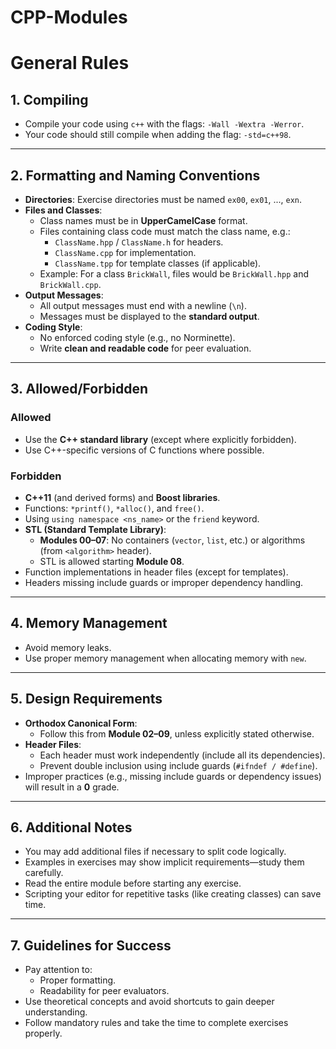 # CPP-Modules


# **General Rules**

## **1. Compiling**
- Compile your code using `c++` with the flags: `-Wall -Wextra -Werror`.
- Your code should still compile when adding the flag: `-std=c++98`.

---

## **2. Formatting and Naming Conventions**
- **Directories**: Exercise directories must be named `ex00`, `ex01`, ..., `exn`.
- **Files and Classes**:
  - Class names must be in **UpperCamelCase** format.
  - Files containing class code must match the class name, e.g.:
    - `ClassName.hpp` / `ClassName.h` for headers.
    - `ClassName.cpp` for implementation.
    - `ClassName.tpp` for template classes (if applicable).
  - Example: For a class `BrickWall`, files would be `BrickWall.hpp` and `BrickWall.cpp`.
- **Output Messages**:
  - All output messages must end with a newline (`\n`).
  - Messages must be displayed to the **standard output**.
- **Coding Style**:
  - No enforced coding style (e.g., no Norminette).
  - Write **clean and readable code** for peer evaluation.

---

## **3. Allowed/Forbidden**
### **Allowed**
- Use the **C++ standard library** (except where explicitly forbidden).
- Use C++-specific versions of C functions where possible.

### **Forbidden**
- **C++11** (and derived forms) and **Boost libraries**.
- Functions: `*printf()`, `*alloc()`, and `free()`.
- Using `using namespace <ns_name>` or the `friend` keyword.
- **STL (Standard Template Library)**:
  - **Modules 00–07**: No containers (`vector`, `list`, etc.) or algorithms (from `<algorithm>` header).
  - STL is allowed starting **Module 08**.
- Function implementations in header files (except for templates).
- Headers missing include guards or improper dependency handling.

---

## **4. Memory Management**
- Avoid memory leaks.
- Use proper memory management when allocating memory with `new`.

---

## **5. Design Requirements**
- **Orthodox Canonical Form**:
  - Follow this from **Module 02–09**, unless explicitly stated otherwise.
- **Header Files**:
  - Each header must work independently (include all its dependencies).
  - Prevent double inclusion using include guards (`#ifndef / #define`).
- Improper practices (e.g., missing include guards or dependency issues) will result in a **0** grade.

---

## **6. Additional Notes**
- You may add additional files if necessary to split code logically.
- Examples in exercises may show implicit requirements—study them carefully.
- Read the entire module before starting any exercise.
- Scripting your editor for repetitive tasks (like creating classes) can save time.

---

## **7. Guidelines for Success**
- Pay attention to:
  - Proper formatting.
  - Readability for peer evaluators.
- Use theoretical concepts and avoid shortcuts to gain deeper understanding.
- Follow mandatory rules and take the time to complete exercises properly.
